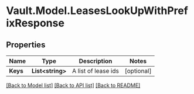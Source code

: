 # Vault.Model.LeasesLookUpWithPrefixResponse

## Properties

Name | Type | Description | Notes
------------ | ------------- | ------------- | -------------
**Keys** | **List&lt;string&gt;** | A list of lease ids | [optional] 

[[Back to Model list]](../README.md#documentation-for-models) [[Back to API list]](../README.md#documentation-for-api-endpoints) [[Back to README]](../README.md)

